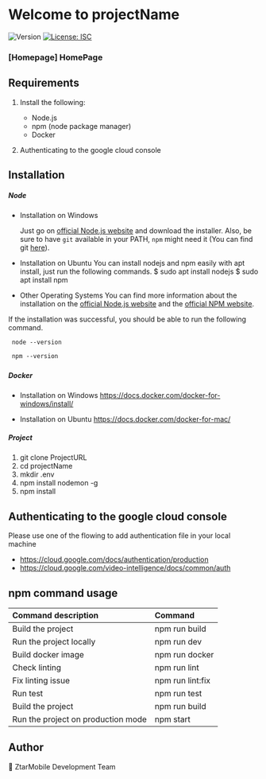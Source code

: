 # Welcome to projectName
![Version](https://img.shields.io/badge/version-1.0.0-blue.svg?cacheSeconds=2592000)
[![License: ISC](https://img.shields.io/badge/License-ISC-yellow.svg)](#)

### [Homepage] HomePage

## Requirements

1. Install the following:
    * Node.js 
    * npm (node package manager)
    * Docker 

2. Authenticating to the google cloud console
## Installation

##### Node
- Installation on Windows

  Just go on [official Node.js website](https://nodejs.org/) and download the installer.
Also, be sure to have `git` available in your PATH, `npm` might need it (You can find git [here](https://git-scm.com/)).

- Installation on Ubuntu
  You can install nodejs and npm easily with apt install, just run the following commands.
      $ sudo apt install nodejs
      $ sudo apt install npm

-  Other Operating Systems
  You can find more information about the installation on the [official Node.js website](https://nodejs.org/) and the [official NPM website](https://npmjs.org/).

If the installation was successful, you should be able to run the following command.


``` node --version```
  
``` npm --version```
    

###
##### Docker 

- Installation on Windows
https://docs.docker.com/docker-for-windows/install/

- Installation on Ubuntu
https://docs.docker.com/docker-for-mac/


##### Project

1. git clone ProjectURL
2. cd projectName
3. mkdir .env
4. npm install nodemon -g 
5. npm install 

## Authenticating to the google cloud console
Please use one of the flowing to add authentication file in your local machine 

* https://cloud.google.com/docs/authentication/production
* https://cloud.google.com/video-intelligence/docs/common/auth


## npm command usage



| Command description                     |Command                              | 
| :--------------------------------------|:------------------------------------| 
| Build the project                       |  npm run build                      |
| Run the project locally                 |  npm run dev                        |
| Build docker image                      |  npm run docker                     |
| Check linting                           |  npm run lint                       |
| Fix linting issue                       |  npm run lint:fix                   |
| Run test                                |  npm run test                       |
| Build the project                       |  npm run build                      |
| Run the project on production mode      |  npm start                          |


## Author

👤 ZtarMobile Development Team 